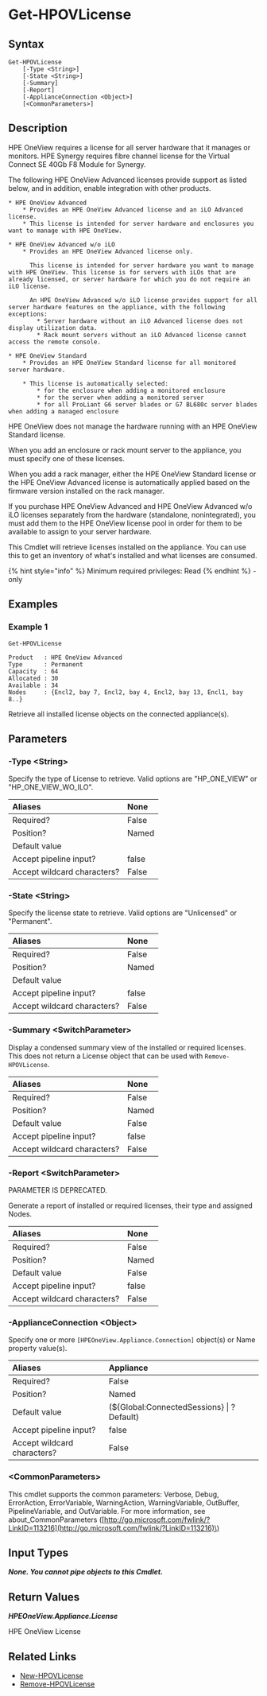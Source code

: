 ﻿---
description: Gets the installed licenses on the appliance.
---

# Get-HPOVLicense

## Syntax

```text
Get-HPOVLicense
    [-Type <String>]
    [-State <String>]
    [-Summary]
    [-Report]
    [-ApplianceConnection <Object>]
    [<CommonParameters>]
```

## Description

HPE OneView requires a license for all server hardware that it manages or monitors.  HPE Synergy requires fibre channel license for the Virtual Connect SE 40Gb F8 Module for Synergy. 

The following HPE OneView Advanced licenses provide support as listed below, and in addition, enable integration with other products.

    * HPE OneView Advanced
        * Provides an HPE OneView Advanced license and an iLO Advanced license.
        * This license is intended for server hardware and enclosures you want to manage with HPE OneView.

    * HPE OneView Advanced w/o iLO
        * Provides an HPE OneView Advanced license only.

          This license is intended for server hardware you want to manage with HPE OneView. This license is for servers with iLOs that are already licensed, or server hardware for which you do not require an iLO license.

          An HPE OneView Advanced w/o iLO license provides support for all server hardware features on the appliance, with the following exceptions:
            * Server hardware without an iLO Advanced license does not display utilization data.
            * Rack mount servers without an iLO Advanced license cannot access the remote console.

    * HPE OneView Standard
        * Provides an HPE OneView Standard license for all monitored server hardware. 

        * This license is automatically selected:
            * for the enclosure when adding a monitored enclosure
            * for the server when adding a monitored server
            * for all ProLiant G6 server blades or G7 BL680c server blades when adding a managed enclosure

HPE OneView does not manage the hardware running with an HPE OneView Standard license. 

When you add an enclosure or rack mount server to the appliance, you must specify one of these licenses.

When you add a rack manager, either the HPE OneView Standard license or the HPE OneView Advanced license is automatically applied based on the firmware version installed on the rack manager.

If you purchase HPE OneView Advanced and HPE OneView Advanced w/o iLO licenses separately from the hardware (standalone, nonintegrated), you must add them to the HPE OneView license pool in order for them to be available to assign to your server hardware.

This Cmdlet will retrieve licenses installed on the appliance. You can use this to get an inventory of what's installed and what licenses are consumed.

{% hint style="info" %}
Minimum required privileges: Read
{% endhint %}
-only
## Examples

###  Example 1 

```text
Get-HPOVLicense

Product   : HPE OneView Advanced
Type      : Permanent
Capacity  : 64
Allocated : 30
Available : 34
Nodes     : {Encl2, bay 7, Encl2, bay 4, Encl2, bay 13, Encl1, bay 8..}
```

Retrieve all installed license objects on the connected appliance(s).

## Parameters

### -Type &lt;String&gt;

Specify the type of License to retrieve.  Valid options are "HP_ONE_VIEW" or "HP_ONE_VIEW_WO_ILO".

| Aliases | None |
| :--- | :--- |
| Required? | False |
| Position? | Named |
| Default value |  |
| Accept pipeline input? | false |
| Accept wildcard characters? | False |

### -State &lt;String&gt;

Specify the license state to retrieve.  Valid options are "Unlicensed" or "Permanent".

| Aliases | None |
| :--- | :--- |
| Required? | False |
| Position? | Named |
| Default value |  |
| Accept pipeline input? | false |
| Accept wildcard characters? | False |

### -Summary &lt;SwitchParameter&gt;

Display a condensed summary view of the installed or required licenses.  This does not return a License object that can be used with `Remove-HPOVLicense`.

| Aliases | None |
| :--- | :--- |
| Required? | False |
| Position? | Named |
| Default value | False |
| Accept pipeline input? | false |
| Accept wildcard characters? | False |

### -Report &lt;SwitchParameter&gt;

PARAMETER IS DEPRECATED.

Generate a report of installed or required licenses, their type and assigned Nodes.

| Aliases | None |
| :--- | :--- |
| Required? | False |
| Position? | Named |
| Default value | False |
| Accept pipeline input? | false |
| Accept wildcard characters? | False |

### -ApplianceConnection &lt;Object&gt;

Specify one or more `[HPEOneView.Appliance.Connection]` object(s) or Name property value(s).

| Aliases | Appliance |
| :--- | :--- |
| Required? | False |
| Position? | Named |
| Default value | (${Global:ConnectedSessions} &vert; ? Default) |
| Accept pipeline input? | false |
| Accept wildcard characters? | False |

### &lt;CommonParameters&gt;

This cmdlet supports the common parameters: Verbose, Debug, ErrorAction, ErrorVariable, WarningAction, WarningVariable, OutBuffer, PipelineVariable, and OutVariable. For more information, see about\_CommonParameters \([http://go.microsoft.com/fwlink/?LinkID=113216](http://go.microsoft.com/fwlink/?LinkID=113216)\)

## Input Types

_**None.  You cannot pipe objects to this Cmdlet.**_

## Return Values

_**HPEOneView.Appliance.License**_

HPE OneView License

## Related Links

* [New-HPOVLicense](new-hpovlicense.md)
* [Remove-HPOVLicense](remove-hpovlicense.md)
